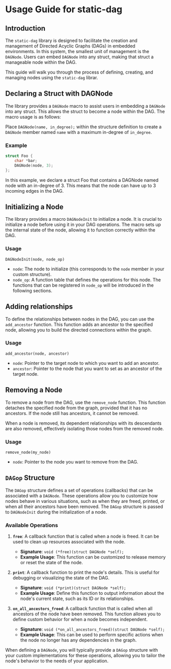 # Usage Guide for static-dag

## Introduction

The `static-dag` library is designed to facilitate the creation and management of Directed Acyclic Graphs (DAGs) in embedded environments. In this system, the smallest unit of management is the `DAGNode`. Users can embed `DAGNode` into any struct, making that struct a manageable node within the DAG.

This guide will walk you through the process of defining, creating, and managing nodes using the `static-dag` librar.

## Declaring a Struct with DAGNode

The library provides a `DAGNode` macro to assist users in embedding a `DAGNode` into any struct. This allows the struct to become a node within the DAG. The macro usage is as follows:

Place `DAGNode(name, in_degree);` within the structure definition to create a `DAGNode` member named `name` with a maximum in-degree of `in_degree`.

### Example

```c
struct Foo {
    char *bar;
    DAGNode(node, 3);
};

```

In this example, we declare a struct Foo that contains a DAGNode named node with an in-degree of 3. This means that the node can have up to 3 incoming edges in the DAG.

## Initializing a Node

The library provides a macro `DAGNodeInit` to initialize a node. It is crucial to initialize a node before using it in your DAG operations. The macro sets up the internal state of the node, allowing it to function correctly within the DAG.

### Usage

`DAGNodeInit(node, node_op)`

- `node`: The node to initialize (this corresponds to the `node` member in your custom structure).
- `node_op`: A function table that defines the operations for this node. The functions that can be registered in `node_op` will be introduced in the following sections.

## Adding relationships

To define the relationships between nodes in the DAG, you can use the `add_ancestor` function. This function adds an ancestor to the specified node, allowing you to build the directed connections within the graph.

### Usage

`add_ancestor(node, ancestor)`

- `node`: Pointer to the target node to which you want to add an ancestor.
- `ancestor`: Pointer to the node that you want to set as an ancestor of the target node.

## Removing a Node

To remove a node from the DAG, use the `remove_node` function. This function detaches the specified node from the graph, provided that it has no ancestors. If the node still has ancestors, it cannot be removed.

When a node is removed, its dependent relationships with its descendants are also removed, effectively isolating those nodes from the removed node.

### Usage

`remove_node(my_node)`

- `node`: Pointer to the node you want to remove from the DAG.

## `DAGop` Structure

The `DAGop` structure defines a set of operations (callbacks) that can be associated with a `DAGNode`. These operations allow you to customize how nodes behave in various situations, such as when they are freed, printed, or when all their ancestors have been removed. The `DAGop` structure is passed to `DAGNodeInit` during the initialization of a node.

### Available Operations

1. **`free`**: A callback function that is called when a node is freed. It can be used to clean up resources associated with the node.

   - **Signature**: `void (*free)(struct DAGNode *self);`
   - **Example Usage**: This function can be customized to release memory or reset the state of the node.

2. **`print`**: A callback function to print the node's details. This is useful for debugging or visualizing the state of the DAG.

   - **Signature**: `void (*print)(struct DAGNode *self);`
   - **Example Usage**: Define this function to output information about the node's current state, such as its ID or its relationships.

3. **`on_all_ancestors_freed`**: A callback function that is called when all ancestors of the node have been removed. This function allows you to define custom behavior for when a node becomes independent.
   - **Signature**: `void (*on_all_ancestors_freed)(struct DAGNode *self);`
   - **Example Usage**: This can be used to perform specific actions when the node no longer has any dependencies in the graph.

When defining a `DAGNode`, you will typically provide a `DAGop` structure with your custom implementations for these operations, allowing you to tailor the node's behavior to the needs of your application.
